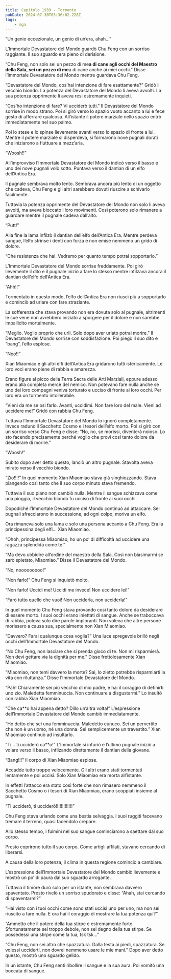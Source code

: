 ```yaml
---
title: Capitolo 1939 - Tormento
pubDate: 2024-07-30T03:36:02.228Z
tags:
    - mga
---
```


“Un genio eccezionale, un genio di un’era, ahah…”

L’Immortale Devastatore del Mondo guardò Chu Feng con un sorriso raggiante. Il suo sguardo era pieno di derisione.

“Chu Feng, non solo sei un pezzo di me**a di cane agli occhi del Maestro della Sala, sei un pezzo di me**a di cane anche ai miei occhi.” Disse l’Immortale Devastatore del Mondo mentre guardava Chu Feng.

“Devastatore del Mondo, cos’hai intenzione di fare esattamente?” Gridò il vecchio biondo. La potenza del Devastatore del Mondo li aveva avvolti. La sua potenza opprimente li aveva resi estremamente inquieti.

“Cos’ho intenzione di fare? Vi ucciderò tutti.” Il Devastatore del Mondo sorrise in modo strano. Poi si girò verso lo spazio vuoto accanto a lui e fece gesto di afferrare qualcosa. All’istante il potere marziale nello spazio entrò immediatamente nel suo palmo.

Poi lo stese e lo spinse lievemente avanti verso lo spazio di fronte a lui. Mentre il potere marziale si disperdeva, si formarono nove pugnali dorati che iniziarono a fluttuare a mezz’aria.

“Woosh!!”

All’improvviso l’Immortale Devastatore del Mondo indicò verso il basso e uno dei nove pugnali volò sotto. Puntava verso il dantian di un elfo dell’Antica Era.

Il pugnale sembrava molto lento. Sembrava ancora più lento di un oggetto che cadeva, Chu Feng e gli altri sarebbero dovuti riuscire a schivarlo facilmente.

Tuttavia la potenza opprimente del Devastatore del Mondo non solo li aveva avvolti, ma aveva bloccato i loro movimenti. Così poterono solo rimanere a guardare mentre il pugnale cadeva dall’alto.

“Putt!”

Alla fine la lama infilzò il dantian dell’elfo dell’Antica Era. Mentre perdeva sangue, l’elfo strinse i denti con forza e non emise nemmeno un grido di dolore.

“Che resistenza che hai. Vedremo per quanto tempo potrai sopportarlo.”

L’Immortale Devastatore del Mondo sorrise freddamente. Poi girò lievemente il dito e il pugnale iniziò a fare lo stesso mentre infilzava ancora il dantian dell’elfo dell’Antica Era.

“Ahh!!”

Tormentato in questo modo, l’elfo dell’Antica Era non riuscì più a sopportarlo e cominciò ad urlare con fare straziante.

La sofferenza che stava provando non era dovuta solo al pugnale, altrimenti le sue vene non avrebbero iniziato a sporgere per il dolore e non sarebbe impallidito mortalmente.

“Meglio. Voglio proprio che urli. Solo dopo aver urlato potrai morire.” Il Devastatore del Mondo sorrise con soddisfazione. Poi piegò il suo dito e “bang”, l’elfo esplose.

“Noo!!”

Xian Miaomiao e gli altri elfi dell’Antica Era gridarono tutti istericamente. Le loro voci erano piene di rabbia e amarezza.

Erano figure al picco della Terra Sacra delle Arti Marziali, eppure adesso erano alla completa mercè del nemico. Non potevano fare nulla anche se uno dei loro compagni veniva torturato e ucciso di fronte ai loro occhi. Per loro era un tormento intollerabile.

“Vieni da me se osi farlo. Avanti, uccidimi. Non fare loro del male. Vieni ad uccidere me!” Gridò con rabbia Chu Feng.

Tuttavia l’Immortale Devastatore del Mondo lo ignorò completamente. Invece radunò il Sacchetto Cosmo e i tesori dell’elfo morto. Poi si girò con un sorriso verso Chu Feng e disse: “No, no, se morissi, diventerà noioso. Lo sto facendo precisamente perché voglio che provi così tanto dolore da desiderare di morire.”

“Woosh!”

Subito dopo aver detto questo, lanciò un altro pugnale. Stavolta aveva mirato verso il vecchio biondo.

“Zio!!!!” In quel momento Xian Miaomiao stava già singhiozzando. Stava piangendo così tanto che il suo corpo minuto stava fremendo.

Tuttavia il suo piano non cambiò nulla. Mentre il sangue schizzava come una pioggia, il vecchio biondo fu ucciso di fronte ai suoi occhi.

Dopodiché l’Immortale Devastatore del Mondo continuò ad attaccare. Sei pugnali sfrecciarono in successione, ad ogni colpo, moriva un elfo.

Ora rimaneva solo una lama e solo una persona accanto a Chu Feng. Era la principessina degli elfi… Xian Miaomiao.

“Ohoh, principessa Miaomiao, ho un po’ di difficoltà ad uccidere una ragazza splendida come te.”

“Ma devo ubbidire all’ordine del maestro della Sala. Così non biasimarmi se sarò spietato, Miaomiao.” Disse il Devastatore del Mondo.

“No, nooooooooo!”

“Non farlo!” Chu Feng si inquietò molto.

“Non farlo! Uccidi me! Uccidi me invece! Non uccidere lei!”

“Farò tutto quello che vuoi! Non ucciderla, non ucciderla!”

In quel momento Chu Feng stava provando così tanto dolore da desiderare di essere morto. I suoi occhi erano iniettati di sangue. Anche se traboccava di rabbia, poteva solo dire parole imploranti. Non voleva che altre persone morissero a causa sua, specialmente non Xian Miaomiao.

“Davvero? Farai qualunque cosa voglia?” Una luce spregevole brillò negli occhi dell’Immortale Devastatore del Mondo.

“No Chu Feng, non lasciare che si prenda gioco di te. Non mi risparmierà. Non devi gettare via la dignità per me.” Disse frettolosamente Xian Miaomiao.

“Miaomiao, non temi davvero la morte? Sai, lo zietto potrebbe risparmiarti la vita con riluttanza.” Disse l’Immortale Devastatore del Mondo.

“Pah! Chiaramente sei più vecchio di mio padre, e hai il coraggio di definirti uno zio. Maledetta femminuccia. Non continuare a disgustarmi.” Lo insultò con rabbia Xian Miaomiao.

“Che ca**o hai appena detto? Dillo un’altra volta!” L’espressione dell’Immortale Devastatore del Mondo cambiò immediatamente.

“Ho detto che sei una femminuccia. Maledetto eunuco. Sei un pervertito che non è un uomo, né una donna. Sei semplicemente un travestito.” Xian Miaomiao continuò ad insultarlo.

“Ti… ti ucciderò ca**o!” L’Immortale si infuriò e l’ultimo pugnale iniziò a volare verso il basso, infilzando direttamente il dantian della giovane.

“Bang!!!” Il corpo di Xian Miaomiao esplose.

Accadde tutto troppo velocemente. Gli altri erano stati tormentati lentamente e poi uccisi. Solo Xian Miaomiao era morta all’istante.

In effetti l’attacco era stato così forte che non rimasero nemmeno il Sacchetto Cosmo o i tesori di Xian Miaomiao, erano scoppiati insieme al pugnale.

“Ti ucciderò, ti ucciderò!!!!!!!!!!!!!”

Chu Feng stava urlando come una bestia selvaggia. I suoi ruggiti facevano tremare il terreno, quasi facendolo crepare.

Allo stesso tempo, i fulmini nel suo sangue cominciarono a saettare dal suo corpo.

Presto coprirono tutto il suo corpo. Come artigli affilati, stavano cercando di liberarsi.

A causa della loro potenza, il clima in questa regione cominciò a cambiare.

L’espressione dell’Immortale Devastatore del Mondo cambiò lievemente e mostrò un po’ di paura dal suo sguardo arrogante.

Tuttavia il timore durò solo per un istante, non sembrava davvero spaventato. Presto rivelò un sorriso spudorato e disse: “Ahah, stai cercando di spaventarmi?”

“Hai visto con i tuoi occhi come sono stati uccisi uno per uno, ma non sei riuscito a fare nulla. E ora hai il coraggio di mostrare la tua potenza qui?”

“Ammetto che il potere della tua stirpe è estremamente forte. Sfortunatamente sei troppo debole, non sei degno della tua stirpe. Se possedessi una stirpe come la tua, tsk tsk…”

“Chu Feng, non sei altro che spazzatura. Dalla testa ai piedi, spazzatura. Se volessi ucciderti, non dovrei nemmeno usare le mie mani.” Dopo aver detto questo, mostrò uno sguardo gelido.

In un istante, Chu Feng sentì ribollire il sangue e la sua aura. Poi vomitò una boccata di sangue.



